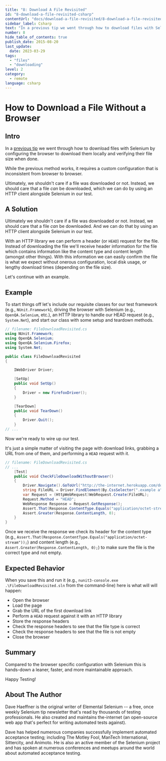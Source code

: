 ```yaml
---
title: "8: Download A File Revisited"
id: "8-download-a-file-revisited-csharp"
contentUrl: "docs/download-a-file-revisited/8-download-a-file-revisited-csharp"
sidebar_label: Csharp
text: "In a previous tip we went through how to download files with Selenium by configuring the browser to download them locally and verifying their file size when done. While the previous method works, it requires a custom configuration that is inconsistent from browser to browser."
number: 8
hide_table_of_contents: true
publish_date: 2015-08-20
last_update:
  date: 2023-03-29
tags:
  - "files"
  - "downloading"
level: 2
category:
  - remote
language: csharp
---
```


# How to Download a File Without a Browser

## Intro

In a [previous tip](/tips/2-download-a-file) we went through how to download files with Selenium by configuring the browser to download them locally and verifying their file size when done.

While the previous method works, it requires a custom configuration that is inconsistent from browser to browser.

Ultimately, we shouldn't care if a file was downloaded or not. Instead, we should care that a file _can_ be downloaded, which we can do by using an HTTP client alongside Selenium in our test.

## A Solution

Ultimately we shouldn't care if a file was downloaded or not. Instead, we should care that a file _can_ be downloaded. And we can do that by using an HTTP client alongside Selenium in our test.

With an HTTP library we can perform a header (or `HEAD`) request for the file. Instead of downloading the file we'll receive header information for the file which contains information like the content type and content length (amongst other things). With this information we can easily confirm the file is what we expect without onerous configuration, local disk usage, or lengthy download times (depending on the file size).

Let's continue with an example.

## Example

To start things off let's include our requisite classes for our test framework (e.g., `NUnit.Framework`), driving the browser with Selenium (e.g., `OpenQA.Selenium`, etc.), an HTTP library to handle our HEAD request (e.g., `System.Net`), and start our class with some setup and teardown methods.

```csharp
// filename: FileDownloadRevisited.cs
using NUnit.Framework;
using OpenQA.Selenium;
using OpenQA.Selenium.Firefox;
using System.Net;

public class FileDownloadRevisited
{

    IWebDriver Driver;

    [SetUp]
    public void SetUp()
    {
        Driver = new FirefoxDriver();
    }

    [TearDown]
    public void TearDown()
    {
        Driver.Quit();
    }
// ...
```

Now we're ready to wire up our test.

It's just a simple matter of visiting the page with download links, grabbing a URL from one of them, and performing a `HEAD` request with it.

```csharp
// filename: FileDownloadRevisited.cs
// ...
    [Test]
    public void CheckFileDownloadWithoutBrowser()
    {
        Driver.Navigate().GoToUrl("http://the-internet.herokuapp.com/download");
        string FileURL = Driver.FindElement(By.CssSelector(".example a")).GetAttribute("href");
        var Request = (HttpWebRequest)WebRequest.Create(FileURL);
        Request.Method = "HEAD";
        WebResponse Response = Request.GetResponse();
        Assert.That(Response.ContentType.Equals("application/octet-stream"));
        Assert.Greater(Response.ContentLength, 0);
    }
}
```

Once we receive the response we check its header for the content type (e.g., `Assert.That(Response.ContentType.Equals("application/octet-stream"));`) and content length (e.g., `Assert.Greater(Response.ContentLength, 0);`) to make sure the file is the correct type and not empty.

## Expected Behavior

When you save this and run it (e.g., `nunit3-console.exe .\FileDownloadRevisited.sln` from the command-line) here is what will will happen:

- Open the browser
- Load the page
- Grab the URL of the first download link
- Perform a `HEAD` request against it with an HTTP library
- Store the response headers
- Check the response headers to see that the file type is correct
- Check the response headers to see that the file is not empty
- Close the browser

## Summary

Compared to the browser specific configuration with Selenium this is hands-down a leaner, faster, and more maintainable approach.

Happy Testing!

## About The Author

Dave Haeffner is the original writer of Elemental Selenium -- a free, once weekly Selenium tip newsletter that's read by thousands of testing professionals. He also created and maintains the-internet (an open-source web app that's perfect for writing automated tests against).

Dave has helped numerous companies successfully implement automated acceptance testing; including The Motley Fool, ManTech International, Sittercity, and Animoto. He is also an active member of the Selenium project and has spoken at numerous conferences and meetups around the world about automated acceptance testing.
